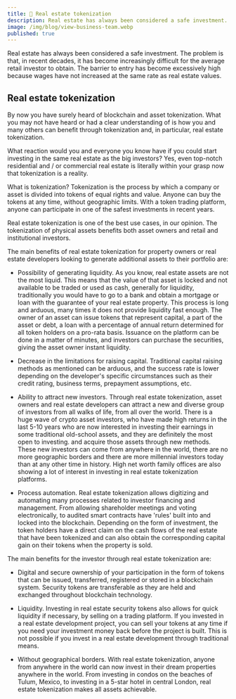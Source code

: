 ```yaml
---
title: 🏫 Real estate tokenization
description: Real estate has always been considered a safe investment. The problem is that, in recent decades, it has become increasingly difficult for the average retail investor to obtain. The barrier to entry has become excessively high because wages have not increased at the same rate as real estate values.
image: /img/blog/view-business-team.webp
published: true
---
```


Real estate has always been considered a safe investment. The problem is that, in recent decades, it has become increasingly difficult for the average retail investor to obtain. The barrier to entry has become excessively high because wages have not increased at the same rate as real estate values.

## Real estate tokenization

By now you have surely heard of blockchain and asset tokenization. What you may not have heard or had a clear understanding of is how you and many others can benefit through tokenization and, in particular, real estate tokenization.

What reaction would you and everyone you know have if you could start investing in the same real estate as the big investors? Yes, even top-notch residential and / or commercial real estate is literally within your grasp now that tokenization is a reality.

What is tokenization? Tokenization is the process by which a company or asset is divided into tokens of equal rights and value. Anyone can buy the tokens at any time, without geographic limits. With a token trading platform, anyone can participate in one of the safest investments in recent years.

Real estate tokenization is one of the best use cases, in our opinion. The tokenization of physical assets benefits both asset owners and retail and institutional investors.

The main benefits of real estate tokenization for property owners or real estate developers looking to generate additional assets to their portfolio are:

- Possibility of generating liquidity. As you know, real estate assets are not the most liquid. This means that the value of that asset is locked and not available to be traded or used as cash, generally for liquidity, traditionally you would have to go to a bank and obtain a mortgage or loan with the guarantee of your real estate property. This process is long and arduous, many times it does not provide liquidity fast enough. The owner of an asset can issue tokens that represent capital, a part of the asset or debt, a loan with a percentage of annual return determined for all token holders on a pro-rata basis. Issuance on the platform can be done in a matter of minutes, and investors can purchase the securities, giving the asset owner instant liquidity.

- Decrease in the limitations for raising capital. Traditional capital raising methods as mentioned can be arduous, and the success rate is lower depending on the developer's specific circumstances such as their credit rating, business terms, prepayment assumptions, etc.

- Ability to attract new investors. Through real estate tokenization, asset owners and real estate developers can attract a new and diverse group of investors from all walks of life, from all over the world. There is a huge wave of crypto asset investors, who have made high returns in the last 5-10 years who are now interested in investing their earnings in some traditional old-school assets, and they are definitely the most open to investing. and acquire those assets through new methods. These new investors can come from anywhere in the world, there are no more geographic borders and there are more millennial investors today than at any other time in history. High net worth family offices are also showing a lot of interest in investing in real estate tokenization platforms.

- Process automation. Real estate tokenization allows digitizing and automating many processes related to investor financing and management. From allowing shareholder meetings and voting electronically, to audited smart contracts have 'rules' built into and locked into the blockchain. Depending on the form of investment, the token holders have a direct claim on the cash flows of the real estate that have been tokenized and can also obtain the corresponding capital gain on their tokens when the property is sold.

The main benefits for the investor through real estate tokenization are:

- Digital and secure ownership of your participation in the form of tokens that can be issued, transferred, registered or stored in a blockchain system. Security tokens are transferable as they are held and exchanged throughout blockchain technology.

- Liquidity. Investing in real estate security tokens also allows for quick liquidity if necessary, by selling on a trading platform. If you invested in a real estate development project, you can sell your tokens at any time if you need your investment money back before the project is built. This is not possible if you invest in a real estate development through traditional means.
- Without geographical borders. With real estate tokenization, anyone from anywhere in the world can now invest in their dream properties anywhere in the world. From investing in condos on the beaches of Tulum, Mexico, to investing in a 5-star hotel in central London, real estate tokenization makes all assets achievable.
